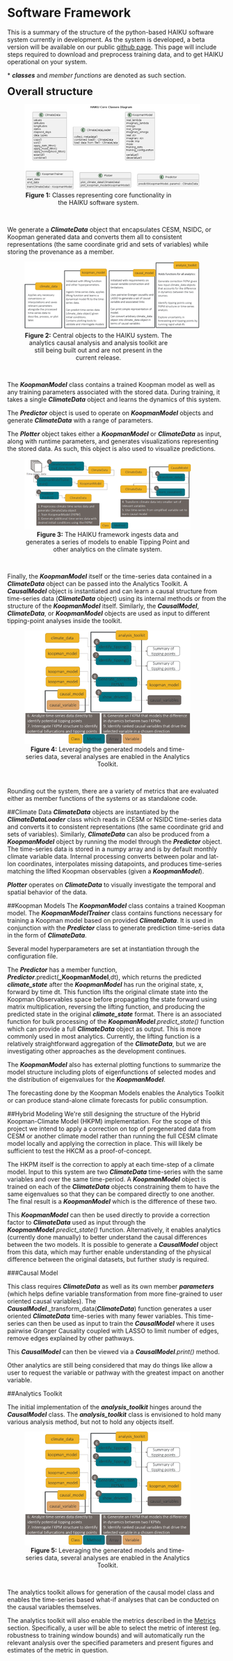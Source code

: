 # Software Framework

This is a summary of the structure of the python-based HAIKU software system currently in development.
As the system is developed, a beta version will be available on our public [github page](https://github.com/BAE-Systems-HAIKU/HAIKU).
This page will include steps required to download and preprocess training data,
and to get HAIKU operational on your system.

 \* **_classes_** and _member functions_ are denoted as such section.

 <font size="5">**Overall structure** </font>

<figure>
<img src="../figs/diagrams/haiku-core-classes-diagram.png" alt="Software capability summary" style="width:95%">
<figcaption align = "center" style="width:80%"><b>Figure 1:</b> Classes representing core functionality in the HAIKU software system.</figcaption>
</figure>
&nbsp;



We generate a **_ClimateData_** object that encapsulates CESM, NSIDC, or Koopman generated data and converts them all to consistent representations (the same coordinate grid and sets of variables) while storing the provenance as a member.



<figure>
<img src="../figs/diagrams/software_capability_summary.png" alt="Software capability summary" style="width:95%">
<figcaption align = "center" style="width:80%"><b>Figure 2:</b> Central objects to the HAIKU system.  The analytics causal analysis and analysis toolkit are still being built out and are not present in the current release.</figcaption>
</figure>
&nbsp;

The **_KoopmanModel_** class contains a trained Koopman model as well as any training parameters associated with the stored data. During training, it takes a single **_ClimateData_** object and learns the dynamics of this system.

The **_Predictor_** object is used to operate on **_KoopmanModel_** objects and generate **_ClimateData_** with a range of parameters.

The **_Plotter_** object takes either a **_KoopmanModel_** or **_ClimateData_** as input, along with runtime parameters, and generates visualizations representing the stored data. As such, this object is also used to visualize predictions.

<figure>
<img src="../figs/diagrams/model_generation_flowchart.png" alt="Model generation software flowchart" style="width:90%">
<figcaption align = "center" style="width:90%"><b>Figure 3:</b> The HAIKU framework ingests data and generates a series of models to enable Tipping Point and other analytics on the climate system.</figcaption>
</figure>
&nbsp;

Finally, the **_KoopmanModel_** itself or the time-series data contained in a **_ClimateData_** object can be passed into the Analytics Toolkit. A **_CausalModel_** object is instantiated and can learn a causal structure from time-series data (**_ClimateData_** object) using its internal methods or from the structure of the **_KoopmanModel_** itself. Similarly, the **_CausalModel_**, **_ClimateData_**, or **_KoopmanModel_** objects are used as input to different tipping-point analyses inside the toolkit.

<figure>
<img src="../figs/diagrams/toolkit_flowchart.png" alt="Analytics Toolkit software flowchart" style="width:90%">
<figcaption align = "center" style="width:90%"><b>Figure 4:</b> Leveraging the generated models and time-series data, several analyses are enabled in the Analytics Toolkit.</figcaption>
</figure>
&nbsp;

Rounding out the system, there are a variety of metrics that are evaluated either as member functions of the systems or as standalone code.



##Climate Data
**_ClimateData_** objects are instantiated by the **_ClimateDataLoader_** class which reads in CESM or NSIDC time-series data and converts it to consistent representations (the same coordinate grid and sets of variables). Similarly, **_ClimateData_** can also be produced from a **_KoopmanModel_** object by running the model through the **_Predictor_** object.
The time-series data is stored in a numpy array and is by default monthly climate variable data.
Internal processing converts between polar and lat-lon coordinates, interpolates missing datapoints, and produces time-series matching the lifted Koopman observables (given a **_KoopmanModel_**).

**_Plotter_** operates on **_ClimateData_** to visually investigate the temporal and spatial behavior of the data.


##Koopman Models
The **_KoopmanModel_** class contains a trained Koopman model. The **_KoopmanModelTrainer_** class contains functions necessary for training a Koopman model based on provided **_ClimateData_**. It is used in conjunction with the **_Predictor_** class to generate prediction time-series data in the form of **_ClimateData_**.

Several model hyperparameters are set at instantiation through the configuration file.

The **_Predictor_** has a member function, **_Predictor_**.predict(**_KoopmanModel**,dt), which returns the predicted **_climate_state_** after the **_KoopmanModel_** has run the original state, x, forward by time dt. This function lifts the original climate state into the Koopman Observables space before propagating the state forward using matrix multiplication, reversing the lifting function, and producing the predicted state in the original **_climate_state_** format.  There is an associated function for bulk processing of the **_KoopmanModel_**._predict_state()_ function which can provide a full **_ClimateData_** object as output.  This is more commonly used in most analytics.  Currently, the lifting function is a relatively straightforward aggregation of the **_ClimateData_**, but we are investigating other approaches as the development continues.

The **_KoopmanModel_** also has external plotting functions to summarize the model structure including plots of eigenfunctions of selected modes and the distribution of eigenvalues for the **_KoopmanModel_**.

The forecasting done by the Koopman Models enables the Analytics Toolkit or can produce stand-alone climate forecasts for public consumption.

##Hybrid Modeling
We're still designing the structure of the Hybrid Koopman-Climate Model (HKPM) implementation.
For the scope of this project we intend to apply a correction on top of pregenerated data from CESM or another climate model rather than running the full CESM climate model locally and applying the correction in place.
This will likely be sufficient to test the HKCM as a proof-of-concept.

The HKPM itself is the correction to apply at each time-step of a climate model.
Input to this system are two **_ClimateData_** time-series with the same variables and over the same time-period.
A **_KoopmanModel_** object is trained on each of the **_ClimateData_** objects constraining them to have the same eigenvalues so that they can be compared directly to one another.  The final result is a **_KoopmanModel_** which is the difference of these two.

This **_KoopmanModel_** can then be used directly to provide a correction factor to **_ClimateData_** used as input through the **_KoopmanModel_**._predict_state()_ function.  Alternatively, it enables analytics (currently done manually) to better understand the causal differences between the two models. It is possible to generate a **_CausalModel_** object from this data, which may further enable understanding of the physical difference between the original datasets, but further study is required.



###Causal Model

This class requires **_ClimateData_** as well as its own member **_parameters_** (which helps define variable transformation from more fine-grained to user oriented causal variables).
The **_CausalModel_**._transform_data(**_ClimateData_**) function generates a user oriented **_ClimateData_** time-series with many fewer variables.
This time-series can then be used as input to train the **_CausalModel_** where it uses pairwise Granger Causality coupled with LASSO to limit number of edges, remove edges explained by other pathways.

This **_CausalModel_** can then be viewed via a **_CausalModel_**._print()_ method.

Other analytics are still being considered that may do things like allow a user to request the variable or pathway with the greatest impact on another variable.


##Analytics Toolkit

The initial implementation of the **_analysis_toolkit_** hinges around the **_CausalModel_** class. The **_analysis_toolkit_** class is envisioned to hold many various analysis method, but not to hold any objects itself.

<figure>
<img src="../figs/diagrams/toolkit_flowchart.png" alt="Analytics Toolkit software flowchart" style="width:90%">
<figcaption align = "center" style="width:90%"><b>Figure 5:</b> Leveraging the generated models and time-series data, several analyses are enabled in the Analytics Toolkit.</figcaption>
</figure>
&nbsp;

The analytics toolkit allows for generation of the causal model class and enables the time-series based what-if analyses that can be conducted on the causal variables themselves.

The analytics toolkit will also enable the metrics described in the [Metrics](metrics) section.  Specifically, a user will be able to select the metric of interest (eg. robustness to training window bounds) and will automatically run the relevant analysis over the specified parameters and present figures and estimates of the metric in question.

